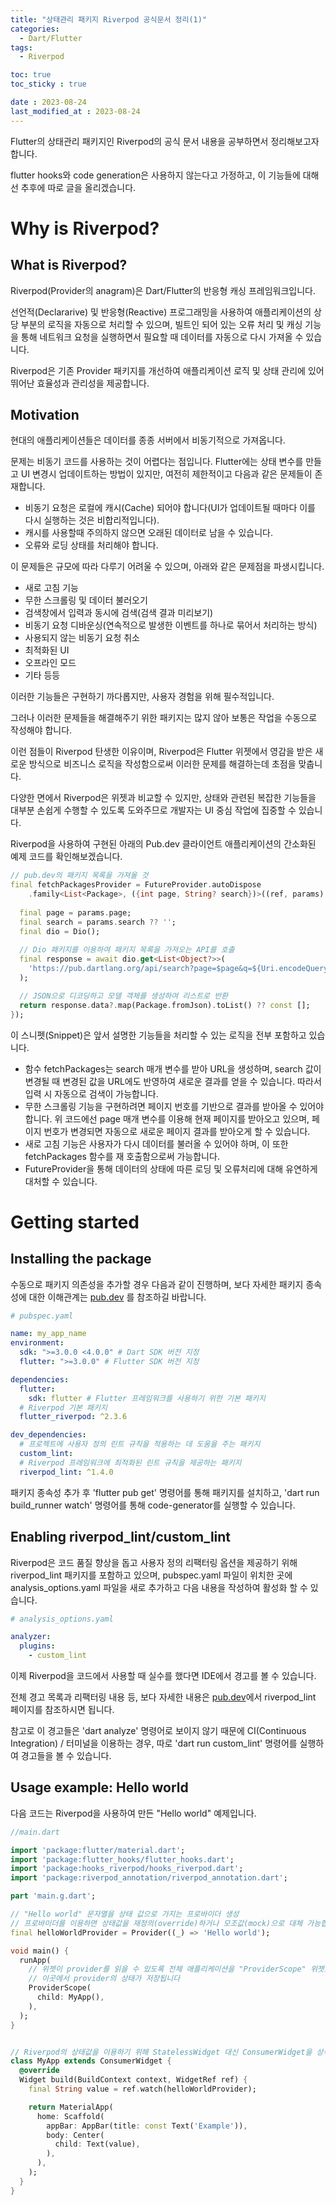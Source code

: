 ```yaml
---
title: "상태관리 패키지 Riverpod 공식문서 정리(1)"
categories:
  - Dart/Flutter
tags:
  - Riverpod

toc: true
toc_sticky : true

date : 2023-08-24
last_modified_at : 2023-08-24
---
```


Flutter의 상태관리 패키지인 Riverpod의 공식 문서 내용을 공부하면서 정리해보고자 합니다.

flutter hooks와 code generation은 사용하지 않는다고 가정하고, 이 기능들에 대해선 추후에 따로 글을 올리겠습니다.

# Why is Riverpod?

## What is Riverpod?

Riverpod(Provider의 anagram)은 Dart/Flutter의 반응형 캐싱 프레임워크입니다. 

선언적(Declararive) 및 반응형(Reactive) 프로그래밍을 사용하여 애플리케이션의 상당 부분의 로직을 자동으로 처리할 수 있으며, 빌트인 되어 있는 오류 처리 및 캐싱 기능을 통해 네트워크 요청을 실행하면서 필요할 때 데이터를 자동으로 다시 가져올 수 있습니다.

Riverpod은 기존 Provider 패키지를 개선하여 애플리케이션 로직 및 상태 관리에 있어 뛰어난 효율성과 관리성을 제공합니다.

## Motivation

현대의 애플리케이션들은 데이터를 종종 서버에서 비동기적으로 가져옵니다.

문제는 비동기 코드를 사용하는 것이 어렵다는 점입니다. Flutter에는 상태 변수를 만들고 UI 변경시 업데이트하는 방법이 있지만, 여전히 제한적이고 다음과 같은 문제들이 존재합니다.

- 비동기 요청은 로컬에 캐시(Cache) 되어야 합니다(UI가 업데이트될 때마다 이를 다시 실행하는 것은 비합리적입니다).
- 캐시를 사용할때 주의하지 않으면 오래된 데이터로 남을 수 있습니다.
- 오류와 로딩 상태를 처리해야 합니다.

이 문제들은 규모에 따라 다루기 어려울 수 있으며, 아래와 같은 문제점을 파생시킵니다.

- 새로 고침 기능
- 무한 스크롤링 및 데이터 불러오기
- 검색창에서 입력과 동시에 검색(검색 결과 미리보기)
- 비동기 요청 디바운싱(연속적으로 발생한 이벤트를 하나로 묶어서 처리하는 방식)
- 사용되지 않는 비동기 요청 취소
- 최적화된 UI
- 오프라인 모드
- 기타 등등

이러한 기능들은 구현하기 까다롭지만, 사용자 경험을 위해 필수적입니다.

그러나 이러한 문제들을 해결해주기 위한 패키지는 많지 않아 보통은 작업을 수동으로 작성해야 합니다.

이런 점들이 Riverpod 탄생한 이유이며, Riverpod은 Flutter 위젯에서 영감을 받은 새로운 방식으로 비즈니스 로직을 작성함으로써 이러한 문제를 해결하는데 초점을 맞춥니다. 

다양한 면에서 Riverpod은 위젯과 비교할 수 있지만, 상태와 관련된 복잡한 기능들을 대부분 손쉽게 수행할 수 있도록 도와주므로 개발자는 UI 중심 작업에 집중할 수 있습니다.

Riverpod을 사용하여 구현된 아래의 Pub.dev 클라이언트 애플리케이션의 간소화된 예제 코드를 확인해보겠습니다.

```dart
// pub.dev의 패키지 목록을 가져올 것
final fetchPackagesProvider = FutureProvider.autoDispose
    .family<List<Package>, ({int page, String? search})>((ref, params) async {
    
  final page = params.page;
  final search = params.search ?? '';
  final dio = Dio();
  
  // Dio 패키지를 이용하여 패키지 목록을 가져오는 API를 호출
  final response = await dio.get<List<Object?>>(
    'https://pub.dartlang.org/api/search?page=$page&q=${Uri.encodeQueryComponent(search)}',
  );

  // JSON으로 디코딩하고 모델 객체를 생성하여 리스트로 반환
  return response.data?.map(Package.fromJson).toList() ?? const [];
});
```
이 스니펫(Snippet)은 앞서 설명한 기능들을 처리할 수 있는 로직을 전부 포함하고 있습니다.

- 함수 fetchPackages는 search 매개 변수를 받아 URL을 생성하며, search 값이 변경될 때 변경된 값을 URL에도 반영하여 새로운 결과를 얻을 수 있습니다. 따라서 입력 시 자동으로 검색이 가능합니다.
- 무한 스크롤링 기능을 구현하려면 페이지 번호를 기반으로 결과를 받아올 수 있어야 합니다. 위 코드에선 page 매개 변수를 이용해 현재 페이지를 받아오고 있으며, 페이지 번호가 변경되면 자동으로 새로운 페이지 결과를 받아오게 할 수 있습니다.
- 새로 고침 기능은 사용자가 다시 데이터를 불러올 수 있어야 하며, 이 또한 fetchPackages 함수를 재 호출함으로써 가능합니다.
- FutureProvider을 통해 데이터의 상태에 따른 로딩 및 오류처리에 대해 유연하게 대처할 수 있습니다.

# Getting started

## Installing the package

수동으로 패키지 의존성을 추가할 경우 다음과 같이 진행하며, 보다 자세한 패키지 종속성에 대한 이해관계는 [pub.dev](https://pub.dev) 를 참조하길 바랍니다.

```yaml
# pubspec.yaml

name: my_app_name
environment:
  sdk: ">=3.0.0 <4.0.0" # Dart SDK 버전 지정
  flutter: ">=3.0.0" # Flutter SDK 버전 지정

dependencies:
  flutter:
    sdk: flutter # Flutter 프레임워크를 사용하기 위한 기본 패키지
  # Riverpod 기본 패키지
  flutter_riverpod: ^2.3.6

dev_dependencies:
  # 프로젝트에 사용자 정의 린트 규칙을 적용하는 데 도움을 주는 패키지
  custom_lint:
  # Riverpod 프레임워크에 최적화된 린트 규칙을 제공하는 패키지
  riverpod_lint: ^1.4.0
```

패키지 종속성 추가 후 'flutter pub get' 명령어를 통해 패키지를 설치하고,
'dart run build_runner watch' 명령어를 통해 code-generator를 실행할 수 있습니다.

## Enabling riverpod_lint/custom_lint

Riverpod은 코드 품질 향상을 돕고 사용자 정의 리팩터링 옵션을 제공하기 위해 riverpod_lint 패키지를 포함하고 있으며, pubspec.yaml 파일이 위치한 곳에 analysis_options.yaml 파일을 새로 추가하고 다음 내용을 작성하여 활성화 할 수 있습니다.

```yaml
# analysis_options.yaml

analyzer:
  plugins:
    - custom_lint
```

이제 Riverpod을 코드에서 사용할 때 실수를 했다면 IDE에서 경고를 볼 수 있습니다.

전체 경고 목록과 리팩터링 내용 등, 보다 자세한 내용은 [pub.dev](https://pub.dev)에서 riverpod_lint 페이지를 참조하시면 됩니다.

참고로 이 경고들은 'dart analyze' 명령어로 보이지 않기 때문에 CI(Continuous Integration) / 터미널을 이용하는 경우, 따로 'dart run custom_lint' 명령어를 실행하여 경고들을 볼 수 있습니다.

## Usage example: Hello world

다음 코드는 Riverpod을 사용하여 만든 "Hello world" 예제입니다.

```dart
//main.dart

import 'package:flutter/material.dart';
import 'package:flutter_hooks/flutter_hooks.dart';
import 'package:hooks_riverpod/hooks_riverpod.dart';
import 'package:riverpod_annotation/riverpod_annotation.dart';

part 'main.g.dart';

// "Hello world" 문자열을 상태 값으로 가지는 프로바이더 생성
// 프로바이더를 이용하면 상태값을 재정의(override)하거나 모조값(mock)으로 대체 가능합니다
final helloWorldProvider = Provider((_) => 'Hello world');

void main() {
  runApp(
	// 위젯이 provider를 읽을 수 있도록 전체 애플리케이션을 "ProviderScope" 위젯으로 감쌉니다
	// 이곳에서 provider의 상태가 저장됩니다
    ProviderScope(
      child: MyApp(),
    ),
  );
}


// Riverpod의 상태값을 이용하기 위해 StatelessWidget 대신 ConsumerWidget을 상속합니다
class MyApp extends ConsumerWidget {
  @override
  Widget build(BuildContext context, WidgetRef ref) {
    final String value = ref.watch(helloWorldProvider);

    return MaterialApp(
      home: Scaffold(
        appBar: AppBar(title: const Text('Example')),
        body: Center(
          child: Text(value),
        ),
      ),
    );
  }
}
```
